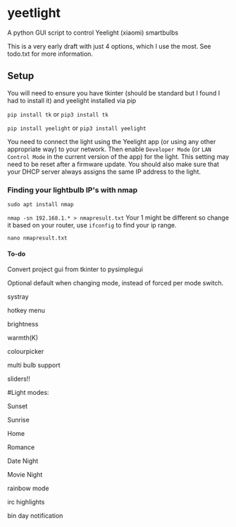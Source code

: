 # yeetlight
A python GUI script to control Yeelight (xiaomi) smartbulbs

This is a very early draft with just 4 options, which I use the most. See todo.txt for more information.

## Setup

You will need to ensure you have tkinter (should be standard but I found I had to install it) and yeelight installed via pip

`pip install tk` or `pip3 install tk`

`pip install yeelight` or `pip3 install yeelight`

You need to connect the light using the Yeelight app (or using any other appropriate way) to your network. Then enable `Developer Mode` (or `LAN Control Mode` in the current version of the app) for the light. This setting may need to be reset after a firmware update. You should also make sure that your DHCP server always assigns the same IP address to the light.

### Finding your lightbulb IP's with nmap

`sudo apt install nmap`

`nmap -sn 192.168.1.* > nmapresult.txt` Your 1 might be different so change it based on your router, use `ifconfig` to find your ip range.

`nano nmapresult.txt`

#### To-do

Convert project gui from tkinter to pysimplegui
        
Optional default when changing mode, instead of forced per mode switch. 
         
systray
        
hotkey menu
        
brightness
        
warmth(K)
        
colourpicker
        
multi bulb support
        
sliders!!

#Light modes:

Sunset
        
Sunrise
        
Home
        
Romance
        
Date Night
        
Movie Night
        
rainbow mode

irc highlights

bin day notification
